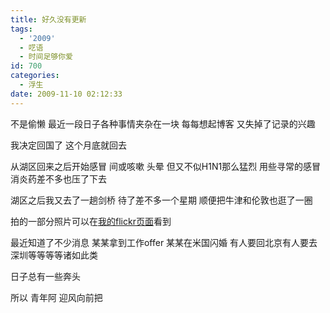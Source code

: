 ```yaml
---
title: 好久没有更新
tags:
  - '2009'
  - 呓语
  - 时间足够你爱
id: 700
categories:
  - 浮生
date: 2009-11-10 02:12:33
---
```


不是偷懒 最近一段日子各种事情夹杂在一块 每每想起博客 又失掉了记录的兴趣

我决定回国了 这个月底就回去

从湖区回来之后开始感冒 间或咳嗽 头晕 但又不似H1N1那么猛烈 用些寻常的感冒消炎药差不多也压了下去

湖区之后我又去了一趟剑桥 待了差不多一个星期 顺便把牛津和伦敦也逛了一圈

拍的一部分照片可以在[我的flickr页面](http://www.flickr.com/photos/d4nielfree/)看到

最近知道了不少消息 某某拿到工作offer 某某在米国闪婚 有人要回北京有人要去深圳等等等等诸如此类

日子总有一些奔头

所以 青年阿 迎风向前把